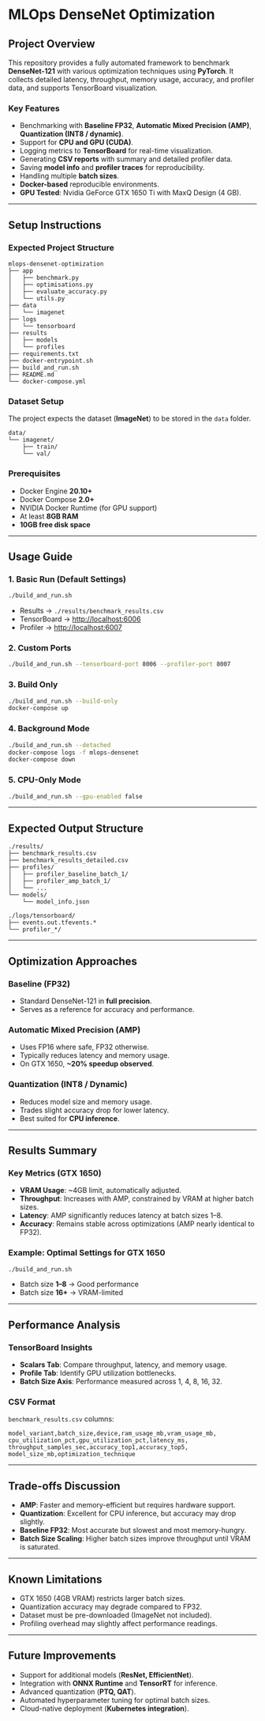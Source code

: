 # MLOps DenseNet Optimization

## Project Overview

This repository provides a fully automated framework to benchmark **DenseNet-121** with various optimization techniques using **PyTorch**.
It collects detailed latency, throughput, memory usage, accuracy, and profiler data, and supports TensorBoard visualization.

### Key Features

- Benchmarking with **Baseline FP32**, **Automatic Mixed Precision (AMP)**, **Quantization (INT8 / dynamic)**.
- Support for **CPU and GPU (CUDA)**.
- Logging metrics to **TensorBoard** for real-time visualization.
- Generating **CSV reports** with summary and detailed profiler data.
- Saving **model info** and **profiler traces** for reproducibility.
- Handling multiple **batch sizes**.
- **Docker-based** reproducible environments.
- **GPU Tested**: Nvidia GeForce GTX 1650 Ti with MaxQ Design (4 GB).

---

## Setup Instructions

### Expected Project Structure

```
mlops-densenet-optimization
├── app
│   ├── benchmark.py
│   ├── optimisations.py
│   ├── evaluate_accuracy.py
│   └── utils.py
├── data
│   └── imagenet
├── logs
│   └── tensorboard
├── results
│   ├── models
│   └── profiles
├── requirements.txt
├── docker-entrypoint.sh
├── build_and_run.sh
├── README.md
└── docker-compose.yml
```

### Dataset Setup

The project expects the dataset (**ImageNet**) to be stored in the `data` folder.

```
data/
└── imagenet/
    ├── train/
    └── val/
```

### Prerequisites

- Docker Engine **20.10+**
- Docker Compose **2.0+**
- NVIDIA Docker Runtime (for GPU support)
- At least **8GB RAM**
- **10GB free disk space**

---

## Usage Guide

### 1. Basic Run (Default Settings)

```bash
./build_and_run.sh
```

- Results → `./results/benchmark_results.csv`
- TensorBoard → [http://localhost:6006](http://localhost:6006)
- Profiler → [http://localhost:6007](http://localhost:6007)

### 2. Custom Ports

```bash
./build_and_run.sh --tensorboard-port 8006 --profiler-port 8007
```

### 3. Build Only

```bash
./build_and_run.sh --build-only
docker-compose up
```

### 4. Background Mode

```bash
./build_and_run.sh --detached
docker-compose logs -f mlops-densenet
docker-compose down
```

### 5. CPU-Only Mode

```bash
./build_and_run.sh --gpu-enabled false
```

---

## Expected Output Structure

```
./results/
├── benchmark_results.csv
├── benchmark_results_detailed.csv
├── profiles/
│   ├── profiler_baseline_batch_1/
│   ├── profiler_amp_batch_1/
│   └── ...
└── models/
    └── model_info.json

./logs/tensorboard/
├── events.out.tfevents.*
└── profiler_*/
```

---

## Optimization Approaches

### Baseline (FP32)

- Standard DenseNet-121 in **full precision**.
- Serves as a reference for accuracy and performance.

### Automatic Mixed Precision (AMP)

- Uses FP16 where safe, FP32 otherwise.
- Typically reduces latency and memory usage.
- On GTX 1650, **\~20% speedup observed**.

### Quantization (INT8 / Dynamic)

- Reduces model size and memory usage.
- Trades slight accuracy drop for lower latency.
- Best suited for **CPU inference**.

---

## Results Summary

### Key Metrics (GTX 1650)

- **VRAM Usage**: \~4GB limit, automatically adjusted.
- **Throughput**: Increases with AMP, constrained by VRAM at higher batch sizes.
- **Latency**: AMP significantly reduces latency at batch sizes 1–8.
- **Accuracy**: Remains stable across optimizations (AMP nearly identical to FP32).

### Example: Optimal Settings for GTX 1650

```bash
./build_and_run.sh
```

- Batch size **1–8** → Good performance
- Batch size **16+** → VRAM-limited

---

## Performance Analysis

### TensorBoard Insights

- **Scalars Tab**: Compare throughput, latency, and memory usage.
- **Profile Tab**: Identify GPU utilization bottlenecks.
- **Batch Size Axis**: Performance measured across 1, 4, 8, 16, 32.

### CSV Format

`benchmark_results.csv` columns:

```
model_variant,batch_size,device,ram_usage_mb,vram_usage_mb,
cpu_utilization_pct,gpu_utilization_pct,latency_ms,
throughput_samples_sec,accuracy_top1,accuracy_top5,
model_size_mb,optimization_technique
```

---

## Trade-offs Discussion

- **AMP**: Faster and memory-efficient but requires hardware support.
- **Quantization**: Excellent for CPU inference, but accuracy may drop slightly.
- **Baseline FP32**: Most accurate but slowest and most memory-hungry.
- **Batch Size Scaling**: Higher batch sizes improve throughput until VRAM is saturated.

---

## Known Limitations

- GTX 1650 (4GB VRAM) restricts larger batch sizes.
- Quantization accuracy may degrade compared to FP32.
- Dataset must be pre-downloaded (ImageNet not included).
- Profiling overhead may slightly affect performance readings.

---

## Future Improvements

- Support for additional models (**ResNet, EfficientNet**).
- Integration with **ONNX Runtime** and **TensorRT** for inference.
- Advanced quantization (**PTQ, QAT**).
- Automated hyperparameter tuning for optimal batch sizes.
- Cloud-native deployment (**Kubernetes integration**).
